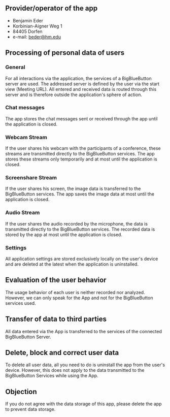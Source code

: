 ## Provider/operator of the app

- Benjamin Eder
- Korbinian-Aigner Weg 1
- 84405 Dorfen
- e-mail: beder@hm.edu

## Processing of personal data of users

### General

For all interactions via the application, the services of a BigBlueButton server are used.
The addressed server is defined by the user via the start view (Meeting URL).
All entered and received data is routed through this server and is therefore outside the application's sphere of action.

### Chat messages

The app stores the chat messages sent or received through the app until the application is closed.

### Webcam Stream

If the user shares his webcam with the participants of a conference, these streams are transmitted directly to the BigBlueButton services.
The app stores these streams only temporarily and at most until the application is closed.

### Screenshare Stream

If the user shares his screen, the image data is transferred to the BigBlueButton services.
The app saves the image data at most until the application is closed.

### Audio Stream

If the user shares the audio recorded by the microphone, the data is transmitted directly to the BigBlueButton services.
The recorded data is stored by the app at most until the application is closed.

### Settings

All application settings are stored exclusively locally on the user's device and are deleted at the latest when the application is uninstalled.

## Evaluation of the user behavior

The usage behavior of each user is neither recorded nor analyzed.
However, we can only speak for the App and not for the BigBlueButton services used.

## Transfer of data to third parties

All data entered via the App is transferred to the services of the connected BigBlueButton Server.

## Delete, block and correct user data

To delete all user data, all you need to do is uninstall the app from the user's device.
However, this does not apply to the data transmitted to the BigBlueButton Services while using the App.

## Objection

If you do not agree with the data storage of this app, please delete the app to prevent data storage.
